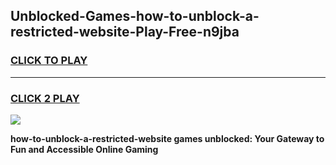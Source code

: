 
## Unblocked-Games-how-to-unblock-a-restricted-website-Play-Free-n9jba
<h3>
<a href="https://premium76.site?title=how-to-unblock-a-restricted-website&ref=21A">CLICK TO PLAY</a></h3>
<hr>

<h3>
<a href="https://premium76.site?title=how-to-unblock-a-restricted-website&ref=21A">CLICK 2 PLAY</a>
  
</h3>

<a href="https://premium76.site?title=how-to-unblock-a-restricted-website&ref=21A"><img src="https://clearcache.store/games.png"></a>


**how-to-unblock-a-restricted-website games unblocked: Your Gateway to Fun and Accessible Online Gaming**
